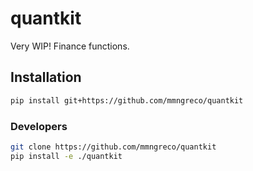# quantkit

Very WIP! Finance functions.

## Installation

```bash
pip install git+https://github.com/mmngreco/quantkit
```

### Developers

```bash
git clone https://github.com/mmngreco/quantkit
pip install -e ./quantkit
```


